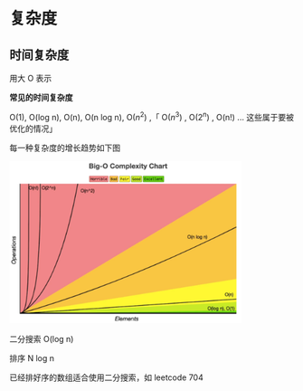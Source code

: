 # 复杂度

## 时间复杂度

用大 O 表示

**常见的时间复杂度**

O(1), O(log n), O(n), O(n log n), O($n^2$) ,「 O($n^3$) , O($2^n$) , O(n!) ... 这些属于要被优化的情况」

每一种复杂度的增长趋势如下图

<img src="./images/image-20230115004006569.png" alt="image-20230115004006569" style="zoom:40%;" />

二分搜索 O(log n)

排序 N log n

已经排好序的数组适合使用二分搜索，如 leetcode 704
